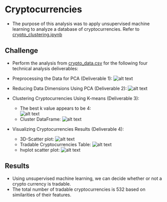 # Cryptocurrencies
- The purpose of this analysis was to apply unsupervised machine learning to analyze a database of cryptocurrencies. Refer to [crypto_clustering.ipynb](../main/crypto_clustering.ipynb)

## Challenge
- Perform the analysis from [crypto_data.csv](../main//Resources/crypto_data.csv) for the following four technical analysis deliverables:
- Preprocessing the Data for PCA (Deliverable 1):
  ![alt text](../main/Deliverable1.png) 

- Reducing Data Dimensions Using PCA (Deliverable 2):
   ![alt text](../main/Deliverable2.png) 

- Clustering Cryptocurrencies Using K-means (Deliverable 3):
  - The best k value appears to be 4:                                       
   ![alt text](../main/Deliverable3_Elbow1.png) 
  - Cluster DataFrame:
   ![alt text](../main/Deliverable3_KMeans.png) 

- Visualizing Cryptocurrencies Results (Deliverable 4):
  - 3D-Scatter plot:
   ![alt text](../main/Deliverable4_3Dplot.png) 
  - Tradable Cryptocurrencies Table:
   ![alt text](../main/Deliverable4_table.png) 
  - hvplot scatter plot:
   ![alt text](../main/Deliverable4_hvplot.png) 
   
 ## Results
 - Using unsupervised machine learning, we can decide whether or not a crypto currency is tradable.
 - The total number of tradable cryptocurrencies is 532 based on similarities of their features.
   
